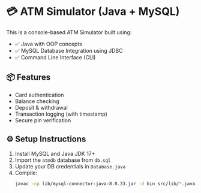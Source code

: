 # 💳 ATM Simulator (Java + MySQL)

This is a console-based ATM Simulator built using:

- ✅ Java with OOP concepts
- ✅ MySQL Database Integration using JDBC
- ✅ Command Line Interface (CLI)

## 📦 Features

- Card authentication
- Balance checking
- Deposit & withdrawal
- Transaction logging (with timestamp)
- Secure pin verification

## ⚙️ Setup Instructions

1. Install MySQL and Java JDK 17+
2. Import the `atmdb` database from `db.sql`
3. Update your DB credentials in `Database.java`
4. Compile:
   ```bash
   javac -cp lib/mysql-connector-java-8.0.33.jar -d bin src/lib/*.java
